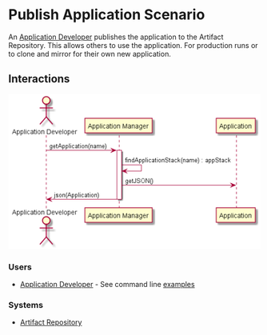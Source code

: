 # Publish Application Scenario
An [Application Developer](../../Actors/ApplicationDeveloper/README.md) publishes the application 
to the Artifact Repository. This allows others to use the application. For production runs
or to clone and mirror for their own new application.

## Interactions

![Image](Interaction.png)

### Users

* [Application Developer](../../Actors/ApplicationDeveloper/README.md) - See command line [examples](../../Actors/ApplicationDeveloper/README.md#deploy-application)

### Systems

* [Artifact Repository](../../ArtifactRepository/README.md)
